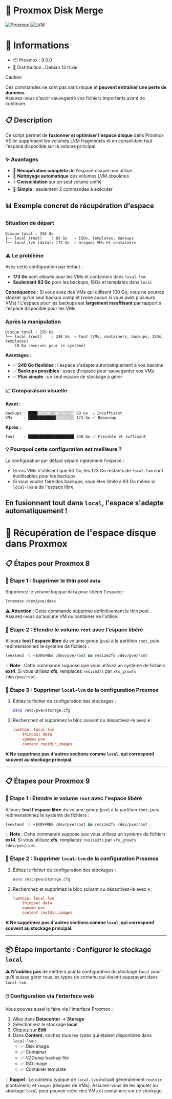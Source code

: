 # 🚀 Proxmox Disk Merge
[![Proxmox](https://img.shields.io/badge/Proxmox-VE-orange?style=flat-square&logo=proxmox)](https://www.proxmox.com/)
[![LVM](https://img.shields.io/badge/Storage-LVM-blue?style=flat-square)](https://en.wikipedia.org/wiki/Logical_Volume_Manager_(Linux))

# 🧾 Informations

* 📦 Proxmox : 9.0.0
* 🐧 Distribution : Debian 13 trixie

> [!caution]
> Ces commandes ne sont pas sans risque et **peuvent entraîner une perte de données**.  
> Assurez-vous d’avoir sauvegardé vos fichiers importants avant de continuer.

## 📋 Description

Ce script permet de **fusionner et optimiser l'espace disque** dans Proxmox VE en supprimant les volumes LVM fragmentés et en consolidant tout l'espace disponible sur le volume principal.

### ✨ Avantages
- 🎯 **Récupération complète** de l'espace disque non utilisé
- 🧹 **Nettoyage automatique** des volumes LVM obsolètes  
- ⚡ **Consolidation** sur un seul volume unifié
- 🔧 **Simple** : seulement 2 commandes à exécuter

## 📊 Exemple concret de récupération d'espace

### Situation de départ
```
Disque total : 256 Go
├── local (root)    : 83 Go   → ISOs, templates, backups
└── local-lvm (data): 173 Go  → Disques VMs et containers
```

### ⚠️ Le problème

Avec cette configuration par défaut :
- **173 Go** sont alloués pour les VMs et containers dans `local-lvm`
- **Seulement 83 Go** pour les backups, ISOs et templates dans `local`

**Conséquence** : Si vous avez des VMs qui utilisent 100 Go, vous ne pourrez stocker qu'un seul backup complet (voire aucun si vous avez plusieurs VMs) ! L'espace pour les backups est **largement insuffisant** par rapport à l'espace disponible pour les VMs.

### Après la manipulation
```
Disque total : 256 Go
└── local (root)    : 248 Go  → Tout (VMs, containers, backups, ISOs, templates)
    (8 Go réservés pour le système)
```

**Avantages** :
- ✅ **248 Go flexibles** : l'espace s'adapte automatiquement à vos besoins
- ✅ **Backups possibles** : assez d'espace pour sauvegarder vos VMs
- ✅ **Plus simple** : un seul espace de stockage à gérer

### 📈 Comparaison visuelle

**Avant :**
```
Backups : ████░░░░░░░░░░░░░░░░ 83 Go  ⚠️ Insuffisant
VMs     : ████████████░░░░░░░░ 173 Go ✅ Beaucoup
```

**Après :**
```
Tout    : ████████████████████ 248 Go ✅ Flexible et suffisant
```

### 💡 Pourquoi cette configuration est meilleure ?

La configuration par défaut sépare rigidement l'espace :
- Si vos VMs n'utilisent que 50 Go, les 123 Go restants de `local-lvm` sont inutilisables pour les backups
- Si vous voulez faire des backups, vous êtes limité à 83 Go même si `local-lvm` a de l'espace libre

En fusionnant tout dans `local`, **l'espace s'adapte automatiquement !**
---

# 🚀 Récupération de l'espace disque dans Proxmox

## 📋 Étapes pour Proxmox 8

### 🧩 Étape 1 : Supprimer le thin pool `data`
Supprimez le volume logique `data` pour libérer l'espace :
```bash
lvremove /dev/pve/data
```
⚠️ **Attention** : Cette commande supprime définitivement le thin pool. Assurez-vous qu'aucune VM ou container ne l'utilise.

### 🔧 Étape 2 : Étendre le volume `root` avec l'espace libéré
Allouez **tout l'espace libre** du volume group (`pve`) à la partition `root`, puis redimensionnez le système de fichiers :
```bash
lvextend -l +100%FREE /dev/pve/root && resize2fs /dev/pve/root
```
💡 **Note** : Cette commande suppose que vous utilisez un système de fichiers **ext4**. Si vous utilisez **xfs**, remplacez `resize2fs` par `xfs_growfs /dev/pve/root`.

### 🧹 Étape 3 : Supprimer `local-lvm` de la configuration Proxmox
1. Éditez le fichier de configuration des stockages :
   ```bash
   nano /etc/pve/storage.cfg
   ```
2. Recherchez et supprimez le bloc suivant ou désactivez-le avec `#` :
   ```ini
   lvmthin: local-lvm
       thinpool data
       vgname pve
       content rootdir,images
   ```

❌ **Ne supprimez pas d'autres sections comme `local`, qui correspond souvent au stockage principal.**

---

## 📋 Étapes pour Proxmox 9

### 🧩 Étape 1 : Étendre le volume `root` avec l'espace libéré
Allouez **tout l'espace libre** du volume group (`pve`) à la partition `root`, puis redimensionnez le système de fichiers :
```bash
lvextend -l +100%FREE /dev/pve/root && resize2fs /dev/pve/root
```
💡 **Note** : Cette commande suppose que vous utilisez un système de fichiers **ext4**. Si vous utilisez **xfs**, remplacez `resize2fs` par `xfs_growfs /dev/pve/root`.

### 🧹 Étape 2 : Supprimer `local-lvm` de la configuration Proxmox
1. Éditez le fichier de configuration des stockages :
   ```bash
   nano /etc/pve/storage.cfg
   ```
2. Recherchez et supprimez le bloc suivant ou désactivez-le avec `#` :
   ```ini
   lvmthin: local-lvm
       thinpool data
       vgname pve
       content rootdir,images
   ```

❌ **Ne supprimez pas d'autres sections comme `local`, qui correspond souvent au stockage principal.**

---

## 📦 Étape importante : Configurer le stockage `local`

⚠️ **N'oubliez pas** de mettre à jour la configuration du stockage `local` pour qu'il puisse gérer tous les types de contenu qui étaient auparavant dans `local-lvm`.

### 🖱️ Configuration via l'interface web

Vous pouvez aussi le faire via l'interface Proxmox :
1. Allez dans **Datacenter** → **Storage**
2. Sélectionnez le stockage **local**
3. Cliquez sur **Edit**
4. Dans **Content**, cochez tous les types qui étaient disponibles dans `local-lvm` :
   - ✅ Disk image
   - ✅ Container
   - ✅ VZDump backup file
   - ✅ ISO image
   - ✅ Container template

💡 **Rappel** : Le contenu typique de `local-lvm` incluait généralement `rootdir` (containers) et `images` (disques de VMs). Assurez-vous de les ajouter au stockage `local` pour pouvoir créer des VMs et containers sur ce stockage.
